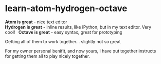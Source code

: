 # learn-atom-hydrogen-octave

**Atom is great** - nice text editor  
**Hydrogen is great** - inline results, like iPython, but in my text editor. Very cool!  
**Octave is great** - easy syntax, great for prototyping  
 
Getting all of them to work together... slightly not so great  

For my owner personal benifit, and now yours, I have put together instructs for getting them all to play nicely together. 
